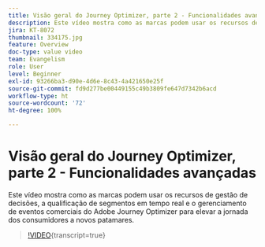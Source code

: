 ```yaml
---
title: Visão geral do Journey Optimizer, parte 2 - Funcionalidades avançadas
description: Este vídeo mostra como as marcas podem usar os recursos de gestão de decisões, a qualificação de segmentos em tempo real e o gerenciamento de eventos comerciais do Adobe Journey Optimizer para elevar a jornada dos consumidores a novos patamares.
jira: KT-8072
thumbnail: 334175.jpg
feature: Overview
doc-type: value video
team: Evangelism
role: User
level: Beginner
exl-id: 93266ba3-d90e-4d6e-8c43-4a421650e25f
source-git-commit: fd9d277be00449155c49b3809fe647d7342b6acd
workflow-type: ht
source-wordcount: '72'
ht-degree: 100%

---
```


# Visão geral do Journey Optimizer, parte 2 - Funcionalidades avançadas

Este vídeo mostra como as marcas podem usar os recursos de gestão de decisões, a qualificação de segmentos em tempo real e o gerenciamento de eventos comerciais do Adobe Journey Optimizer para elevar a jornada dos consumidores a novos patamares.

>[!VIDEO](https://video.tv.adobe.com/v/334175?quality=12&learn=on){transcript=true}

